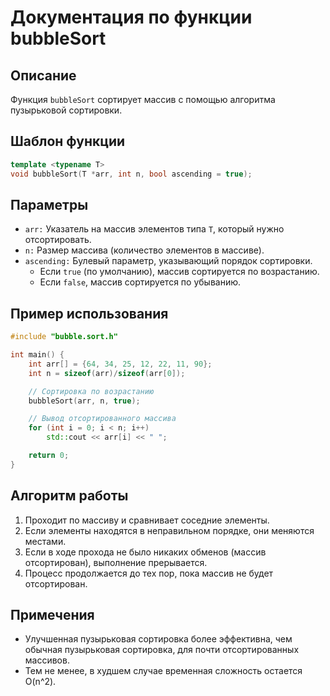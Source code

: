 # Документация по функции bubbleSort

## Описание

Функция `bubbleSort` сортирует массив с помощью алгоритма пузырьковой сортировки.

## Шаблон функции

```cpp
template <typename T>
void bubbleSort(T *arr, int n, bool ascending = true);
```

## Параметры

- `arr:` Указатель на массив элементов типа `T`, который нужно отсортировать.
- `n:` Размер массива (количество элементов в массиве).
- `ascending:` Булевый параметр, указывающий порядок сортировки.
  - Если `true` (по умолчанию), массив сортируется по возрастанию.
  - Если `false`, массив сортируется по убыванию.

## Пример использования

```cpp
#include "bubble.sort.h"

int main() {
    int arr[] = {64, 34, 25, 12, 22, 11, 90};
    int n = sizeof(arr)/sizeof(arr[0]);

    // Сортировка по возрастанию
    bubbleSort(arr, n, true);

    // Вывод отсортированного массива
    for (int i = 0; i < n; i++)
        std::cout << arr[i] << " ";

    return 0;
}
```

## Алгоритм работы

1. Проходит по массиву и сравнивает соседние элементы.
2. Если элементы находятся в неправильном порядке, они меняются местами.
3. Если в ходе прохода не было никаких обменов (массив отсортирован), выполнение прерывается.
4. Процесс продолжается до тех пор, пока массив не будет отсортирован.

## Примечения

- Улучшенная пузырьковая сортировка более эффективна, чем обычная пузырьковая сортировка, для почти отсортированных массивов.
- Тем не менее, в худшем случае временная сложность остается O(n^2).
